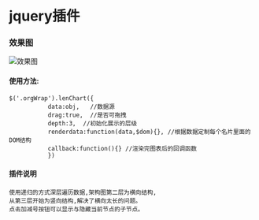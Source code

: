 # jquery插件
### 效果图
![效果图](https://github.com/liubin915249126/javascript/blob/master/lencharts/image/index.png)
#### 使用方法:
  ```
  $('.orgWrap').lenChart({
             data:obj,   //数据源
             drag:true,  //是否可拖拽
             depth:3,  //初始化展示的层级
             renderdata:function(data,$dom){}, //根据数据定制每个名片里面的DOM结构
             callback:function(){} //渲染完图表后的回调函数    
             })
  ``` 
 #### 插件说明
 >
    使用递归的方式深层遍历数据,架构图第二层为横向结构,
    从第三层开始为竖向结构,解决了横向太长的问题。
    点击加减号按钮可以显示与隐藏当前节点的子节点。
 >